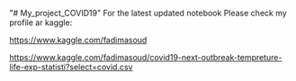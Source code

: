 "# My_project_COVID19" 
For the latest updated notebook Please check my profile ar kaggle:

  https://www.kaggle.com/fadimasoud
  
  https://www.kaggle.com/fadimasoud/covid19-next-outbreak-tempreture-life-exp-statisti?select=covid.csv
